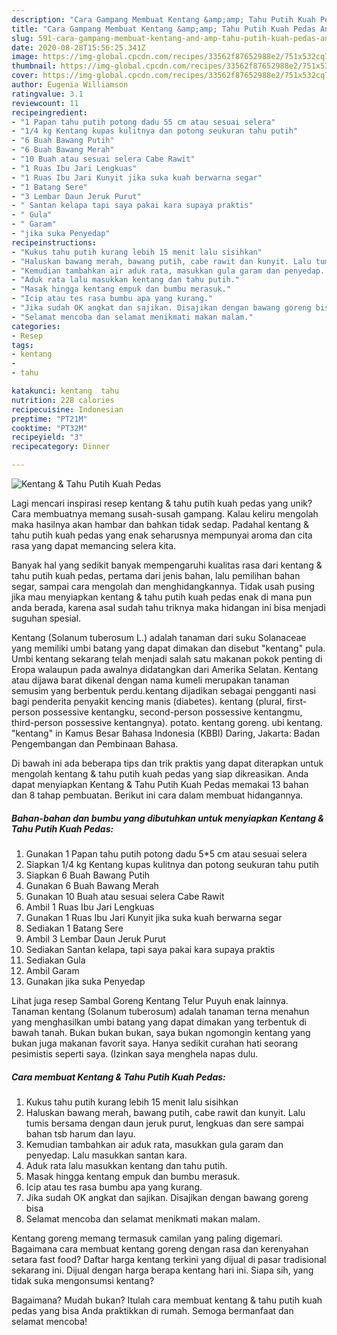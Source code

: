 ```yaml
---
description: "Cara Gampang Membuat Kentang &amp;amp; Tahu Putih Kuah Pedas Anti Gagal"
title: "Cara Gampang Membuat Kentang &amp;amp; Tahu Putih Kuah Pedas Anti Gagal"
slug: 591-cara-gampang-membuat-kentang-and-amp-tahu-putih-kuah-pedas-anti-gagal
date: 2020-08-28T15:56:25.341Z
image: https://img-global.cpcdn.com/recipes/33562f87652988e2/751x532cq70/kentang-tahu-putih-kuah-pedas-foto-resep-utama.jpg
thumbnail: https://img-global.cpcdn.com/recipes/33562f87652988e2/751x532cq70/kentang-tahu-putih-kuah-pedas-foto-resep-utama.jpg
cover: https://img-global.cpcdn.com/recipes/33562f87652988e2/751x532cq70/kentang-tahu-putih-kuah-pedas-foto-resep-utama.jpg
author: Eugenia Williamson
ratingvalue: 3.1
reviewcount: 11
recipeingredient:
- "1 Papan tahu putih potong dadu 55 cm atau sesuai selera"
- "1/4 kg Kentang kupas kulitnya dan potong seukuran tahu putih"
- "6 Buah Bawang Putih"
- "6 Buah Bawang Merah"
- "10 Buah atau sesuai selera Cabe Rawit"
- "1 Ruas Ibu Jari Lengkuas"
- "1 Ruas Ibu Jari Kunyit jika suka kuah berwarna segar"
- "1 Batang Sere"
- "3 Lembar Daun Jeruk Purut"
- " Santan kelapa tapi saya pakai kara supaya praktis"
- " Gula"
- " Garam"
- "jika suka Penyedap"
recipeinstructions:
- "Kukus tahu putih kurang lebih 15 menit lalu sisihkan"
- "Haluskan bawang merah, bawang putih, cabe rawit dan kunyit. Lalu tumis bersama dengan daun jeruk purut, lengkuas dan sere sampai bahan tsb harum dan layu."
- "Kemudian tambahkan air aduk rata, masukkan gula garam dan penyedap. Lalu masukkan santan kara."
- "Aduk rata lalu masukkan kentang dan tahu putih."
- "Masak hingga kentang empuk dan bumbu merasuk."
- "Icip atau tes rasa bumbu apa yang kurang."
- "Jika sudah OK angkat dan sajikan. Disajikan dengan bawang goreng bisa"
- "Selamat mencoba dan selamat menikmati makan malam."
categories:
- Resep
tags:
- kentang
- 
- tahu

katakunci: kentang  tahu 
nutrition: 228 calories
recipecuisine: Indonesian
preptime: "PT21M"
cooktime: "PT32M"
recipeyield: "3"
recipecategory: Dinner

---
```



![Kentang &amp; Tahu Putih Kuah Pedas](https://img-global.cpcdn.com/recipes/33562f87652988e2/751x532cq70/kentang-tahu-putih-kuah-pedas-foto-resep-utama.jpg)

Lagi mencari inspirasi resep kentang &amp; tahu putih kuah pedas yang unik? Cara membuatnya memang susah-susah gampang. Kalau keliru mengolah maka hasilnya akan hambar dan bahkan tidak sedap. Padahal kentang &amp; tahu putih kuah pedas yang enak seharusnya mempunyai aroma dan cita rasa yang dapat memancing selera kita.

Banyak hal yang sedikit banyak mempengaruhi kualitas rasa dari kentang &amp; tahu putih kuah pedas, pertama dari jenis bahan, lalu pemilihan bahan segar, sampai cara mengolah dan menghidangkannya. Tidak usah pusing jika mau menyiapkan kentang &amp; tahu putih kuah pedas enak di mana pun anda berada, karena asal sudah tahu triknya maka hidangan ini bisa menjadi suguhan spesial.

Kentang (Solanum tuberosum L.) adalah tanaman dari suku Solanaceae yang memiliki umbi batang yang dapat dimakan dan disebut &#34;kentang&#34; pula. Umbi kentang sekarang telah menjadi salah satu makanan pokok penting di Eropa walaupun pada awalnya didatangkan dari Amerika Selatan. Kentang atau dijawa barat dikenal dengan nama kumeli merupakan tanaman semusim yang berbentuk perdu.kentang dijadikan sebagai pengganti nasi bagi penderita penyakit kencing manis (diabetes). kentang (plural, first-person possessive kentangku, second-person possessive kentangmu, third-person possessive kentangnya). potato. kentang goreng. ubi kentang. &#34;kentang&#34; in Kamus Besar Bahasa Indonesia (KBBI) Daring, Jakarta: Badan Pengembangan dan Pembinaan Bahasa.


Di bawah ini ada beberapa tips dan trik praktis yang dapat diterapkan untuk mengolah kentang &amp; tahu putih kuah pedas yang siap dikreasikan. Anda dapat menyiapkan Kentang &amp; Tahu Putih Kuah Pedas memakai 13 bahan dan 8 tahap pembuatan. Berikut ini cara dalam membuat hidangannya.

<!--inarticleads1-->

##### Bahan-bahan dan bumbu yang dibutuhkan untuk menyiapkan Kentang &amp; Tahu Putih Kuah Pedas:

1. Gunakan 1 Papan tahu putih potong dadu 5*5 cm atau sesuai selera
1. Siapkan 1/4 kg Kentang kupas kulitnya dan potong seukuran tahu putih
1. Siapkan 6 Buah Bawang Putih
1. Gunakan 6 Buah Bawang Merah
1. Gunakan 10 Buah atau sesuai selera Cabe Rawit
1. Ambil 1 Ruas Ibu Jari Lengkuas
1. Gunakan 1 Ruas Ibu Jari Kunyit jika suka kuah berwarna segar
1. Sediakan 1 Batang Sere
1. Ambil 3 Lembar Daun Jeruk Purut
1. Sediakan  Santan kelapa, tapi saya pakai kara supaya praktis
1. Sediakan  Gula
1. Ambil  Garam
1. Gunakan jika suka Penyedap


Lihat juga resep Sambal Goreng Kentang Telur Puyuh enak lainnya. Tanaman kentang (Solanum tuberosum) adalah tanaman terna menahun yang menghasilkan umbi batang yang dapat dimakan yang terbentuk di bawah tanah. Bukan bukan bukan, saya bukan ngomongin kentang yang bukan juga makanan favorit saya. Hanya sedikit curahan hati seorang pesimistis seperti saya. (Izinkan saya menghela napas dulu. 

<!--inarticleads2-->

##### Cara membuat Kentang &amp; Tahu Putih Kuah Pedas:

1. Kukus tahu putih kurang lebih 15 menit lalu sisihkan
1. Haluskan bawang merah, bawang putih, cabe rawit dan kunyit. Lalu tumis bersama dengan daun jeruk purut, lengkuas dan sere sampai bahan tsb harum dan layu.
1. Kemudian tambahkan air aduk rata, masukkan gula garam dan penyedap. Lalu masukkan santan kara.
1. Aduk rata lalu masukkan kentang dan tahu putih.
1. Masak hingga kentang empuk dan bumbu merasuk.
1. Icip atau tes rasa bumbu apa yang kurang.
1. Jika sudah OK angkat dan sajikan. Disajikan dengan bawang goreng bisa
1. Selamat mencoba dan selamat menikmati makan malam.


Kentang goreng memang termasuk camilan yang paling digemari. Bagaimana cara membuat kentang goreng dengan rasa dan kerenyahan setara fast food? Daftar harga kentang terkini yang dijual di pasar tradisional sekarang ini. Dijual dengan harga berapa kentang hari ini. Siapa sih, yang tidak suka mengonsumsi kentang? 

Bagaimana? Mudah bukan? Itulah cara membuat kentang &amp; tahu putih kuah pedas yang bisa Anda praktikkan di rumah. Semoga bermanfaat dan selamat mencoba!
